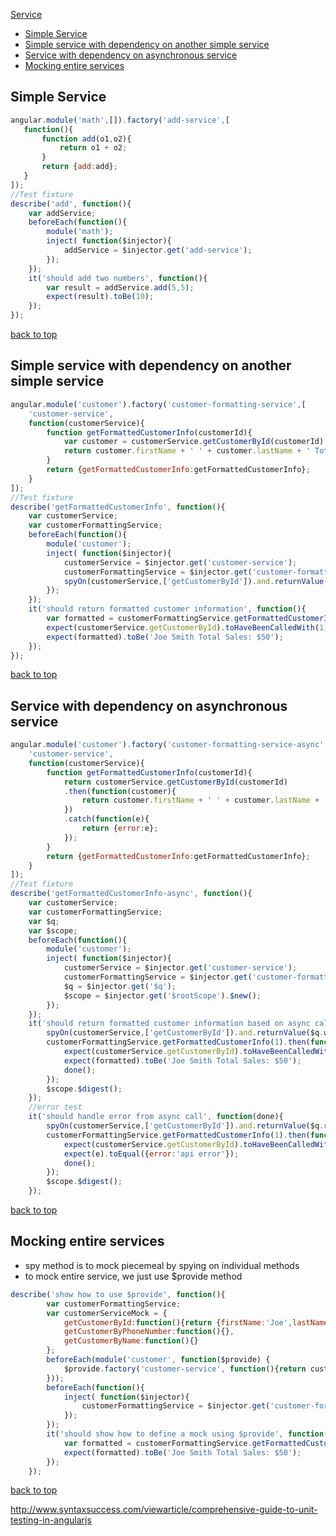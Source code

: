 [Service](#top)

- [Simple Service](#simple-service)
- [Simple service with dependency on another simple service](#simple-service-with-dependency-on-another-simple-service)
- [Service with dependency on asynchronous service](#service-with-dependency-on-asynchronous-service)
- [Mocking entire services](#mocking-entire-services)

## Simple Service

```javascript
angular.module('math',[]).factory('add-service',[
   function(){
       function add(o1,o2){
           return o1 + o2;
       }
       return {add:add};
   }
]);
//Test fixture
describe('add', function(){
    var addService;
    beforeEach(function(){
        module('math');
        inject( function($injector){
            addService = $injector.get('add-service');
        });
    });
    it('should add two numbers', function(){
        var result = addService.add(5,5);
        expect(result).toBe(10);
    });
});
```

[back to top](#top)

## Simple service with dependency on another simple service

```javascript
angular.module('customer').factory('customer-formatting-service',[
    'customer-service',
    function(customerService){
        function getFormattedCustomerInfo(customerId){
            var customer = customerService.getCustomerById(customerId);
            return customer.firstName + ' ' + customer.lastName + ' Total Sales: $' + customer.totalSales
        }
        return {getFormattedCustomerInfo:getFormattedCustomerInfo};
    }
]);
//Test fixture
describe('getFormattedCustomerInfo', function(){
    var customerService;
    var customerFormattingService;
    beforeEach(function(){
        module('customer');
        inject( function($injector){
            customerService = $injector.get('customer-service');
            customerFormattingService = $injector.get('customer-formatting-service');
            spyOn(customerService,['getCustomerById']).and.returnValue({firstName:'Joe',lastName:'Smith',totalSales:50});
        });
    });
    it('should return formatted customer information', function(){
        var formatted = customerFormattingService.getFormattedCustomerInfo(1);
        expect(customerService.getCustomerById).toHaveBeenCalledWith(1);
        expect(formatted).toBe('Joe Smith Total Sales: $50');
    });
});
```

[back to top](#top)

## Service with dependency on asynchronous service

```javascript
angular.module('customer').factory('customer-formatting-service-async',[
    'customer-service',
    function(customerService){
        function getFormattedCustomerInfo(customerId){
            return customerService.getCustomerById(customerId)
            .then(function(customer){
                return customer.firstName + ' ' + customer.lastName + ' Total Sales: $' + customer.totalSales;
            })
            .catch(function(e){
                return {error:e};
            });
        }
        return {getFormattedCustomerInfo:getFormattedCustomerInfo};
    }
]);
//Test fixture
describe('getFormattedCustomerInfo-async', function(){
    var customerService;
    var customerFormattingService;
    var $q;
    var $scope;
    beforeEach(function(){
        module('customer');
        inject( function($injector){
            customerService = $injector.get('customer-service');
            customerFormattingService = $injector.get('customer-formatting-service-async');
            $q = $injector.get('$q');
            $scope = $injector.get('$rootScope').$new();
        });
    });
    it('should return formatted customer information based on async call', function(done){
        spyOn(customerService,['getCustomerById']).and.returnValue($q.when({firstName:'Joe',lastName:'Smith',totalSales:50}));
        customerFormattingService.getFormattedCustomerInfo(1).then(function(formatted){
            expect(customerService.getCustomerById).toHaveBeenCalledWith(1);
            expect(formatted).toBe('Joe Smith Total Sales: $50');
            done();
        });
        $scope.$digest();
    });
    //error test
    it('should handle error from async call', function(done){
        spyOn(customerService,['getCustomerById']).and.returnValue($q.reject('api error'));
        customerFormattingService.getFormattedCustomerInfo(1).then(function(e){
            expect(customerService.getCustomerById).toHaveBeenCalledWith(1);
            expect(e).toEqual({error:'api error'});
            done();
        });
        $scope.$digest();
    });
```

[back to top](#top)

## Mocking entire services

- spy method is to mock piecemeal by spying on individual methods
- to mock entire service, we just use $provide method

```javascript
describe('show how to use $provide', function(){
        var customerFormattingService;
        var customerServiceMock = {
            getCustomerById:function(){return {firstName:'Joe',lastName:'Smith',totalSales:50}},
            getCustomerByPhoneNumber:function(){},
            getCustomerByName:function(){}
        };
        beforeEach(module('customer', function($provide) {
            $provide.factory('customer-service', function(){return customerServiceMock;});
        }));
        beforeEach(function(){
            inject( function($injector){
                customerFormattingService = $injector.get('customer-formatting-service');
            });
        });
        it('should show how to define a mock using $provide', function(){
            var formatted = customerFormattingService.getFormattedCustomerInfo(1);
            expect(formatted).toBe('Joe Smith Total Sales: $50');
        });
    });
```

[back to top](#top)

http://www.syntaxsuccess.com/viewarticle/comprehensive-guide-to-unit-testing-in-angularjs
